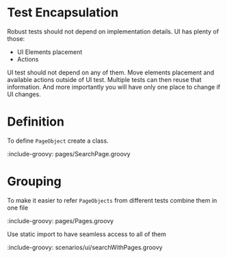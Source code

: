 # Test Encapsulation

Robust tests should not depend on implementation details. 
UI has plenty of those:
* UI Elements placement
* Actions

UI test should not depend on any of them.
Move elements placement and available actions outside of UI test.
Multiple tests can then reuse that information. 
And more importantly you will have only one place to change if UI changes.

# Definition

To define `PageObject` create a class.

:include-groovy: pages/SearchPage.groovy

# Grouping
 
To make it easier to refer `PageObjects` from different tests combine them in one file

:include-groovy: pages/Pages.groovy

Use static import to have seamless access to all of them

:include-groovy: scenarios/ui/searchWithPages.groovy



